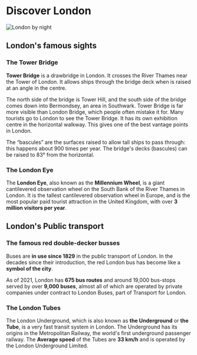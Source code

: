 # Discover London

![London by night](..//assets/images/start/london.jpg)
## London's famous sights

### The Tower Bridge

**Tower Bridge** is a drawbridge in London. It crosses the River Thames near the Tower of London. It allows ships through the bridge deck when is raised at an angle in the centre.

The north side of the bridge is Tower Hill, and the south side of the bridge comes down into Bermondsey, an area in Southwark. Tower Bridge is far more visible than London Bridge, which people often mistake it for. Many tourists go to London to see the Tower Bridge. It has its own exhibition centre in the horizontal walkway. This gives one of the best vantage points in London.

The “bascules” are the surfaces raised to allow tall ships to pass through: this happens about 900 times per year. The bridge's decks (bascules) can be raised to 83° from the horizontal.

### The London Eye

The **London Eye**, also known as the **Millennium Wheel**, is a giant cantilevered observation wheel on the South Bank of the River Thames in London. It is the tallest cantilevered observation wheel in Europe, and is the most popular paid tourist attraction in the United Kingdom, with over **3 million visitors per year**.

## London's Public transport

### The famous red double-decker busses

Buses are **in use since 1829** in the public transport of London.  In the decades since their introduction, the red London bus has become like a **symbol of the city**.

As of 2021, London has **675 bus routes** and around 19,000 bus-stops served by over **9,000 buses**, almost all of which are operated by private companies under contract to London Buses, part of Transport for London.

### The London Tubes

The London Underground, which is also known as **the Underground** or **the Tube**, is a very fast transit system in London. The Underground has its origins in the Metropolitan Railway, the world's first underground passenger railway.
The **Average speed** of the Tubes are **33 km/h** and is operated by the London Underground Limited.
